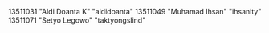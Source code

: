 13511031 "Aldi Doanta K" "aldidoanta"
13511049 "Muhamad Ihsan" "ihsanity"
13511071 "Setyo Legowo" "taktyongslind"